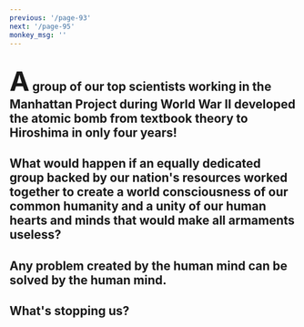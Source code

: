 ```yaml
---
previous: '/page-93'
next: '/page-95'
monkey_msg: ''
---
```


## <span style="font-size:47px;">A</span> group of our top scientists working in the Manhattan Project during World War II developed the atomic bomb from textbook theory to Hiroshima in only four years!
## What would happen if an equally dedicated group backed by our nation's resources worked together to create a world consciousness of our common humanity and a unity of our human hearts and minds that would make all armaments useless?
## Any problem created by the human mind can be solved by the human mind.
## What's stopping us?
